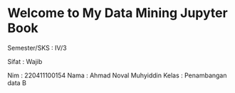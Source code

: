 # Welcome to My Data Mining Jupyter Book

Semester/SKS : IV/3

Sifat : Wajib

Nim : 220411100154
Nama : Ahmad Noval Muhyiddin
Kelas : Penambangan data B

```{tableofcontents}
```
